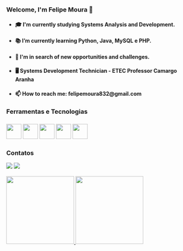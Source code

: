 <h3>Welcome, I'm Felipe Moura 👋</h3>
<ul>
  <li><h4>🎓 I'm currently studying Systems Analysis and Development.</h4></li>
  <li><h4>📚 I’m currently learning Python, Java, MySQL e PHP.</h4></li>
  <li><h4>🤔 I'm in search of new opportunities and challenges.</h4></li>
  <li><h4>🖥️ Systems Development Technician - ETEC Professor Camargo Aranha</h4></li>
  <li><h4>📫 How to reach me: felipemoura832@gmail.com</h4></li>
</ul>
<h3>Ferramentas e Tecnologias<h3>
<img src="https://cdn.jsdelivr.net/gh/devicons/devicon/icons/python/python-original.svg" width="40" height="40"/> 
<img src="https://cdn.jsdelivr.net/gh/devicons/devicon/icons/java/java-original.svg" width="40" height="40"/>
<img src="https://cdn.jsdelivr.net/gh/devicons/devicon/icons/mysql/mysql-original-wordmark.svg" width="40" height="40"/>    
<img src="https://cdn.jsdelivr.net/gh/devicons/devicon/icons/html5/html5-original.svg" width="40" height="40"/>
<img src="https://cdn.jsdelivr.net/gh/devicons/devicon/icons/css3/css3-original.svg" width="40" height="40"/>
<h3>Contatos</h3>
<a href="https://instagram.com/x_felipemoura_x?igshid=OTk0YzhjMDVlZA==" target="_blank"><img src="https://img.shields.io/badge/-Instagram-%23E4405F?style=for-the-badge&logo=instagram&logoColor=white" target="_blank"></a>
<a href="https://www.linkedin.com/in/felipe-moura-371b7b207" target="_blank"><img src="https://img.shields.io/badge/-LinkedIn-%230077B5?style=for-the-badge&logo=linkedin&logoColor=white" target="_blank"></a>
<br><br><div>
<a href="https://github.com/FelipeMouraa">
<img height="180em" src="https://github-readme-stats.vercel.app/api/top-langs/?username=FelipeMouraa&layout=compact&langs_count=7&theme=dracula"/>
<img height="180em" src="https://github-readme-stats.vercel.app/api?username=FelipeMouraa&show_icons=true&theme=dracula&include_all_commits=true&count_private=true"/>
</div>
